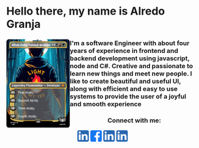 <h1> Hello there, my name is Alredo Granja</h1>
<section >
<img width="33%" align="left" src="assets/img/alfredo-granja-planeswalker.png" />
<div>
<h3 width ="50%" align="left">I'm a software Engineer with about four years of experience in frontend and backend development using javascript, node and C#. Creative and passionate to learn new things and meet new people. I
like to create beautiful and useful UI, along with efficient and easy to use systems to provide the user of a joyful and smooth experience</h3>

<div align="center" >
  <h3>Connect with me: </h3>
  <a href="#"><img src="./assets/svg/linkedin-icon.svg" width="30"/></a>
  <a href="#"><img src="./assets/svg/facebook-icon.svg" width="30"/></a>
  <a href="#"><img src="./assets/svg/linkedin-icon.svg" width="30"/></a>
  <a href="#"><img src="./assets/svg/linkedin-icon.svg" width="30"/></a>
</div>

</div>
</section>
<br/>

<!--
**AlfredoGJ/AlfredoGJ** is a ✨ _special_ ✨ repository because its `README.md` (this file) appears on your GitHub profile.

Here are some ideas to get you started:

- 🔭 I’m currently working on ...
- 🌱 I’m currently learning ...
- 👯 I’m looking to collaborate on ...
- 🤔 I’m looking for help with ...
- 💬 Ask me about ...
- 📫 How to reach me: ...
- 😄 Pronouns: ...
- ⚡ Fun fact: ...
  -->
